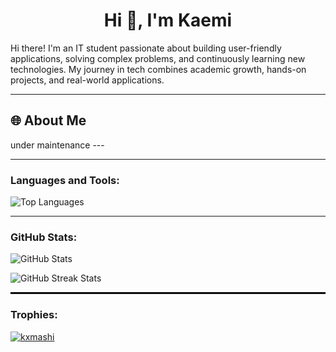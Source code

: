 <h1 align="center">Hi 👋, I'm Kaemi</h1>
<p align="left">Hi there! I'm an IT student passionate about building user-friendly applications, solving complex problems, and continuously learning new technologies. My journey in tech combines academic growth, hands-on projects, and real-world applications.</p>

---

<h2 align="left">🌐 About Me</h2>
<p align="left">
  under maintenance ---
</p>


---

<h3 align="left">Languages and Tools:</h3>


<p align="left">
  <img src="https://github-readme-stats.vercel.app/api/top-langs?username=kxmashi&show_icons=true&locale=en&layout=compact" alt="Top Languages" />
</p>

---

### GitHub Stats:
<p align="left">
  <img src="https://github-readme-stats.vercel.app/api?username=kxmashi&show_icons=true&locale=en" alt="GitHub Stats" />
</p>

<p align="left">
  <img src="https://github-readme-streak-stats.herokuapp.com/?user=kxmashi" alt="GitHub Streak Stats" />
</p>


<p></p>


<hr style="border:1px solid black;">
<h3 align="left">Trophies:</h3>
<p align="left"> <a href="https://github.com/ryo-ma/github-profile-trophy"><img src="https://github-profile-trophy.vercel.app/?username=kxmashi" alt="kxmashi" /></a> </p>
